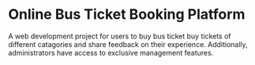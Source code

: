 # Online Bus Ticket Booking Platform
A web development project for users to buy bus ticket  buy tickets of different catagories and share feedback on their experience. Additionally, administrators have access to exclusive management features.
